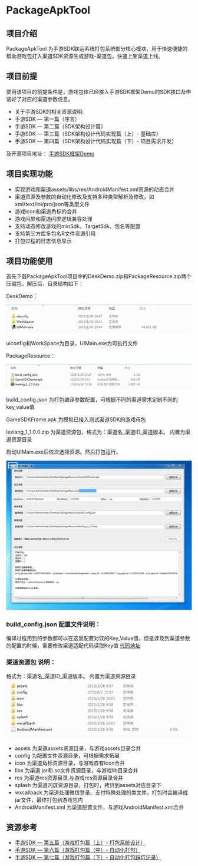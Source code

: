 # PackageApkTool

## 项目介绍
PackageApkTool 为手游SDK联运系统打包系统部分核心模块，用于快速便捷的帮助游戏包打入渠道SDK资源生成游戏-渠道包，快速上架渠道上线。


## 项目前提
使用该项目的前提条件是，游戏包体已经接入手游SDK框架Demo的SDK接口及申请好了对应的渠道参数信息。

* 关于手游SDK的相关资源说明:
* 手游SDK — 第一篇（序言）
* 手游SDK — 第二篇（SDK架构设计篇）
* 手游SDK — 第三篇（SDK架构设计代码实现篇（上）- 基础库）
* 手游SDK — 第四篇（SDK架构设计代码实现篇（下）- 项目需求开发）

及开源项目地址：
[手游SDK框架Demo](https://github.com/Bzaigege/GameSDKFrameDemo)



## 项目实现功能

* 实现游戏和渠道assets/libs/res/AndroidManifest.xml资源的动态合并
* 渠道资源及参数的自动化修改及支持多种类型解析及修改，如xml/text/ini/pro/json等类型文件
* 游戏Icon和渠道角标的合并
* 游戏闪屏和渠道闪屏逻辑兼容处理
* 支持动态修改游戏的minSdk、TargetSdk、包名等配置
* 支持第三方库多包名R文件资源引用
* 打包过程的日志信息显示


## 项目功能使用

首先下载PackageApkTool项目中的DeskDemo.zip和PackageResource.zip两个压缩包，解压后，目录结构如下：

DeskDemo： 

![image text](https://github.com/Bzaigege/PackageApkTool/blob/master/git/DeskDemoDir.png)

uiconfig和WorkSpace为目录，UIMain.exe为可执行文件

PackageResource：

![image text](https://github.com/Bzaigege/PackageApkTool/blob/master/git/PackageResourceDir.png)

build_config.json 为打包编译参数配置，可根据不同的渠道需求定制不同的key_value值

GameSDKFrame.apk 为模拟已接入测试渠道SDK的游戏母包

lexiang_1_1.0.0.zip 为渠道资源包，格式为：渠道名_渠道ID_渠道版本。 内置为渠道资源目录

启动UIMain.exe后依次选择资源。然后打包运行。

![image text](https://github.com/Bzaigege/PackageApkTool/blob/master/git/%E6%89%93%E5%8C%85.gif)

### build_config.json 配置文件说明：
编译过程用到的参数都可以在这里配置对饮的Key_Value值，但是涉及到渠道参数的配置的时候，需要修改渠道适配代码读取Key值
[代码地址](https://github.com/Bzaigege/PackageApkTool/tree/master/channel/special)

### 渠道资源包 说明：
格式为：渠道名_渠道ID_渠道版本。 内置为渠道资源目录 
![image text](https://github.com/Bzaigege/PackageApkTool/blob/master/git/channelresource.png)

* assets 为渠道assets资源目录，与游戏assets目录合并
* config 为配置文件资源目录，可根据需求拓展
* icon 为渠道角标资源目录，与游戏自有Icon合并
* libs 为渠道.jar和.so文件资源目录，与游戏lib目录合并
* res 为渠道res资源目录,与游戏res资源目录合并
* splash 为渠道闪屏资源目录，打包时，拷贝到assets对应目录下
* wxcallback 为渠道处理微信登录、支付特殊处理的类文件，打包时会编译成jar文件，最终打包到游戏包内
* AndroidManifest.xml 为渠道配置文件，与游戏AndroidManifest.xml合并


## 资源参考

* [手游SDK — 第五篇（游戏打包篇（上）- 打包系统设计）](https://www.jianshu.com/p/e86e106304d3)
* [手游SDK — 第六篇（游戏打包篇（中）- 自动化打包）](https://www.jianshu.com/p/e75dceb6c7f2)
* [手游SDK — 第七篇（游戏打包篇（下）- 自动化打包踩坑记录）](https://www.jianshu.com/p/16f852b3aabb)




